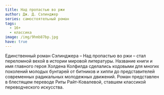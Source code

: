 ```yaml
---
title: Над пропастью во ржи
author: Дж. Д. Сэлинджер
series: самостоятельный роман
tags:
  - 16+
  - классика
image: /img/9hmb87bp.jpg
have: true
---
```

Единственный роман Сэлинджера – Над пропастью во ржи – стал переломной вехой в истории мировой литературы. Название книги и имя главного героя Холдена Колфилда сделались кодовыми для многих поколений молодых бунтарей от битников и хиппи до представителей современных радикальных молодежных движений. Роман представлен в блестящем переводе Риты Райт-Ковалевой, ставшем классикой переводческого искусства.